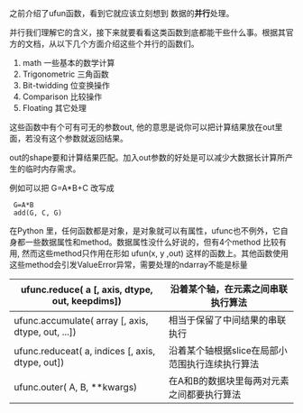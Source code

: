 之前介绍了ufun函数，看到它就应该立刻想到 数据的**并行**处理。

并行我们理解它的含义，接下来就要看看这类函数到底都能干些什么事。根据其官方的文档，从以下几个方面介绍这些个并行的函数们。

1. math 一些基本的数学计算
2. Trigonometric 三角函数
3. Bit-twidding 位变换操作
4. Comparison 比较操作
5. Floating 其它处理

这些函数中有个可有可无的参数out, 他的意思是说你可以把计算结果放在out里面，若没有这个参数就返回结果。

out的shape要和计算结果匹配。加入out参数的好处是可以减少大数据长计算所产生的临时内存需求。

例如可以把 G=A\*B+C 改写成

```
 G=A*B
 add(G, C, G)
```

在Python 里，任何函数都是对象，是对象就可以有属性，ufunc也不例外，它自身都一些数据属性和method。数据属性没什么好说的，但有4个method 比较有用, 然而这些method只作用在形如 ufun\(x, y ,out\) 这样的函数上。其他函数使用这些method会引发ValueError异常，需要处理的ndarray不能是标量

| ufunc.reduce\( a \[, axis, dtype, out, keepdims\]\) | 沿着某个轴，在元素之间串联执行算法 |
| --- | --- |
| ufunc.accumulate\( array \[, axis, dtype, out, ...\]\) | 相当于保留了中间结果的串联执行 |
| ufunc.reduceat\( a, indices \[, axis, dtype, out\]\) | 沿着某个轴根据slice在局部小范围执行连续执行算法 |
| ufunc.outer\( A, B, \*\*kwargs\) | 在A和B的数据块里每两对元素之间都要执行算法 |



